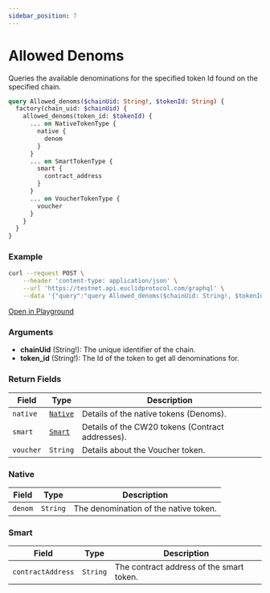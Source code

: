 ```yaml
---
sidebar_position: 7
---
```


# Allowed Denoms

Queries the available denominations for the specified token Id found on the specified chain.

```graphql
query Allowed_denoms($chainUid: String!, $tokenId: String) {
  factory(chain_uid: $chainUid) {
    allowed_denoms(token_id: $tokenId) {
      ... on NativeTokenType {
        native {
          denom
        }
      }
      ... on SmartTokenType {
        smart {
          contract_address
        }
      }
      ... on VoucherTokenType {
        voucher
      }
    }
  }
}
```
### Example

```bash
curl --request POST \
    --header 'content-type: application/json' \
    --url 'https://testnet.api.euclidprotocol.com/graphql' \
    --data '{"query":"query Allowed_denoms($chainUid: String!, $tokenId: String) {\n  factory(chain_uid: $chainUid) {\n    allowed_denoms(token_id: $tokenId) {\n      ... on NativeTokenType {\n        native {\n          denom\n        }\n      }\n      ... on SmartTokenType {\n        smart {\n          contract_address\n        }\n      }\n      ... on VoucherTokenType {\n        voucher\n      }\n    }\n  }\n}","variables":{"chainUid":"stargaze","tokenId":"usdt"}}'
```

[Open in Playground](https://testnet.api.euclidprotocol.com/?explorerURLState=N4IgJg9gxgrgtgUwHYBcQC4QEcYIE4CeABAIIA2ZEA7gmAPpjIRwDOAFACRQAWAhgJZIAqvzDoiAZRR5BAcwCEAGiIcUEANbIAkmMnS5ASiLAAOkiJEAZryhrCbHgKR0Yo8Vz6CRYI6fMWiXgpqWgYmVjY1TWc3FSjtH2MzAICAOnSiCHMAOV4UfgA3BAAVDWRiggAHBCT-FIskPMKav3r6xiRmZLaiAF9ulP66tIysyThePBRS6Irq2p6iFgmphcWiKCzpGxQ6XjAwPAQWFgH6obaL%2BvTUzPMANQgYHnwZ8qqWs5SCp5e8L76ZyuQ16IEUIAKk34vAARmRjhgQK0iCYQI4vKJUeJUSwUJNZLwAF4IVGKbqo%2BJIHRYlEgGAsMAoVFmUG9IA)


### Arguments

- **chainUid** (String!): The unique identifier of the chain.
- **token_id** (String!): The Id of the token to get all denominations for. 

### Return Fields

| **Field**            | **Type**   | **Description**                               |
|------------------|--------|-------------------------------------------|
| `native`           | [`Native`](#native) | Details of the native tokens (Denoms).                   |
| `smart`            | [`Smart`](#smart) | Details of the CW20 tokens (Contract addresses).            |
| `voucher`           | `String`        | Details about the Voucher token. |

### Native

| **Field**            | **Type**   | **Description**                               |
|------------------|--------|-------------------------------------------|
| `denom`            | `String` | The denomination of the native token.     |

### Smart

| **Field**            | **Type**   | **Description**                               |
|------------------|--------|-------------------------------------------|
| `contractAddress`  | `String` | The contract address of the smart token.  |